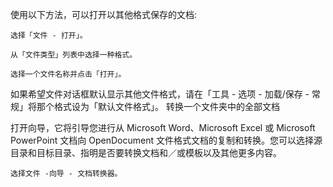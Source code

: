 使用以下方法，可以打开以其他格式保存的文档:

    选择「文件 - 打开」。

    从「文件类型」列表中选择一种格式。

    选择一个文件名称并点击「打开」。

如果希望文件对话框默认显示其他文件格式，请在「工具 - 选项 - 加载/保存 - 常规」将那个格式设为「默认文件格式」。
转换一个文件夹中的全部文档

打开向导，它将引导您进行从 Microsoft Word、Microsoft Excel 或 Microsoft PowerPoint 文档向 OpenDocument 文件格式文档的复制和转换。您可以选择源目录和目标目录、指明是否要转换文档和／或模板以及其他更多内容。

    选择文件 -向导 - 文档转换器。

